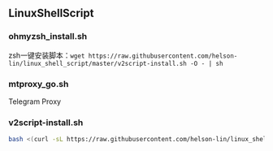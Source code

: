## LinuxShellScript

### ohmyzsh_install.sh

zsh一键安装脚本：`wget https://raw.githubusercontent.com/helson-lin/linux_shell_script/master/v2script-install.sh -O - | sh`

### mtproxy_go.sh

Telegram Proxy

### v2script-install.sh

```bash
bash <(curl -sL https://raw.githubusercontent.com/helson-lin/linux_shell_script/master/v2script-install.sh) && v2script
```

